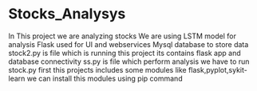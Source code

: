 # Stocks_Analysys
In This project we are analyzing stocks
We are using LSTM model for analysis
Flask used for UI and webservices
Mysql database to store data
stock2.py is file which is running this project its contains flask app and database connectivity
ss.py is file which perform analysis
we have to run stock.py first
this projects includes some modules like flask,pyplot,sykit-learn we can install this modules using pip command
